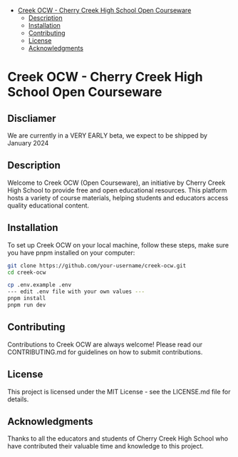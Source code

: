 <!--toc:start-->
- [Creek OCW - Cherry Creek High School Open Courseware](#creek-ocw-cherry-creek-high-school-open-courseware)
  - [Description](#description)
  - [Installation](#installation)
  - [Contributing](#contributing)
  - [License](#license)
  - [Acknowledgments](#acknowledgments)
<!--toc:end-->
# Creek OCW - Cherry Creek High School Open Courseware
## Discliamer
  We are currently in a VERY EARLY beta, we expect to be shipped by January 2024
## Description
Welcome to Creek OCW (Open Courseware), an initiative by Cherry Creek High School to provide free and open educational resources. This platform hosts a variety of course materials, helping students and educators access quality educational content.

## Installation
To set up Creek OCW on your local machine, follow these steps, make sure you have pnpm installed on your computer:

```bash
git clone https://github.com/your-username/creek-ocw.git
cd creek-ocw

cp .env.example .env
--- edit .env file with your own values ---
pnpm install
pnpm run dev
```

## Contributing
Contributions to Creek OCW are always welcome! Please read our CONTRIBUTING.md for guidelines on how to submit contributions.

## License
This project is licensed under the MIT License - see the LICENSE.md file for details.
## Acknowledgments
Thanks to all the educators and students of Cherry Creek High School who have contributed their valuable time and knowledge to this project.
